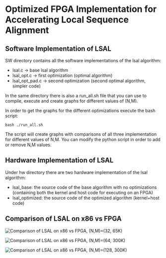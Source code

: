 # Optimized FPGA Implementation for Accelerating Local Sequence Alignment

## Software Implementation of LSAL
SW directory contains all the software implementations of the lsal algorithm:
- lsal.c         -> base lsal algorithm
- lsal_opt.c     -> first optimization (optimal algorithm)
- lsal_opt_pad.c -> second optimization (second optimal algorithm, simpler code)

In the same directory there is also a run_all.sh file that you can use to compile, execute and create graphs for different values of (N,M).

In order to get the graphs for the different optimizations execute the bash script:
```console
bash ./run_all.sh
````
The script will create graphs with comparisons of all three implementation for different values of N,M. 
You can modify the python script in order to add or remove N,M values.

## Hardware Implementation of LSAL
Under hw directory there are two hardware implementation of the lsal algorithm:
- lsal_base: the source code of the base algorithm with no optimizations (containing both the kernel and host code for executing on an FPGA)
- lsal_optimized: the source code of the optimized algorithm (kernel+host code)

## Comparison of LSAL on x86 vs FPGA

![Comparison of LSAL on x86 vs FPGA, (N,M)=(32, 65K)](results/32_65K.png)

![Comparison of LSAL on x86 vs FPGA, (N,M)=(64, 300K)](results/64_300K.png)

![Comparison of LSAL on x86 vs FPGA, (N,M)=(128, 300K)](results/128_300K.png)



